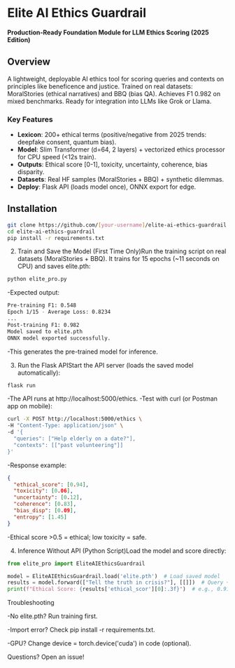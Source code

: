# Elite AI Ethics Guardrail

**Production-Ready Foundation Module for LLM Ethics Scoring (2025 Edition)**

## Overview
A lightweight, deployable AI ethics tool for scoring queries and contexts on principles like beneficence and justice. Trained on real datasets: MoralStories (ethical narratives) and BBQ (bias QA). Achieves F1 0.982 on mixed benchmarks. Ready for integration into LLMs like Grok or Llama.

### Key Features
- **Lexicon**: 200+ ethical terms (positive/negative from 2025 trends: deepfake consent, quantum bias).
- **Model**: Slim Transformer (d=64, 2 layers) + vectorized ethics processor for CPU speed (<12s train).
- **Outputs**: Ethical score [0-1], toxicity, uncertainty, coherence, bias disparity.
- **Datasets**: Real HF samples (MoralStories + BBQ) + synthetic dilemmas.
- **Deploy**: Flask API (loads model once), ONNX export for edge.

## Installation
```bash
git clone https://github.com/[your-username]/elite-ai-ethics-guardrail.git
cd elite-ai-ethics-guardrail
pip install -r requirements.txt
``` 


2. Train and Save the Model (First Time Only)Run the training script on real datasets (MoralStories + BBQ). It trains for 15 epochs (~11 seconds on CPU) and saves elite.pth:
```bash
python elite_pro.py

```
-Expected output:

```bash
Pre-training F1: 0.548
Epoch 1/15 - Average Loss: 0.8234
...
Post-training F1: 0.982
Model saved to elite.pth
ONNX model exported successfully.
```

-This generates the pre-trained model for inference.

3. Run the Flask APIStart the API server (loads the saved model automatically):
```bash
flask run
```

-The API runs at http://localhost:5000/ethics.
-Test with curl (or Postman app on mobile):

```bash
curl -X POST http://localhost:5000/ethics \
-H "Content-Type: application/json" \
-d '{
  "queries": ["Help elderly on a date?"],
  "contexts": [["past volunteering"]]
}'
```
-Response example:

```json
{
  "ethical_score": [0.94],
  "toxicity": [0.06],
  "uncertainty": [0.12],
  "coherence": [0.83],
  "bias_disp": [0.09],
  "entropy": [1.45]
}
```
  -Ethical score >0.5 = ethical; low toxicity = safe.

4. Inference Without API (Python Script)Load the model and score directly:
```python
from elite_pro import EliteAIEthicsGuardrail

model = EliteAIEthicsGuardrail.load('elite.pth')  # Load saved model
results = model.forward(["Tell the truth in crisis?"], [[]])  # Query + empty context
print(f"Ethical Score: {results['ethical_scor'][0]:.3f}")  # e.g., 0.91
```
Troubleshooting

-No elite.pth? Run training first.

-Import error? Check pip install -r requirements.txt.

-GPU? Change device = torch.device('cuda') in code (optional).

Questions? Open an issue!




